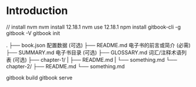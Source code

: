 # Introduction

// install nvm
nvm install 12.18.1
nvm use 12.18.1
npm install gitbook-cli -g
gitbook -V
gitbook init


.
├── book.json  配置数据 (可选)
├── README.md  电子书的前言或简介 (必需)
├── SUMMARY.md  电子书目录 (可选)
├── GLOSSARY.md  词汇/注释术语列表 (可选)
├── chapter-1/
|   ├── README.md
|   └── something.md
└── chapter-2/
    ├── README.md
    └── something.md


gitbook build
gitbook serve    